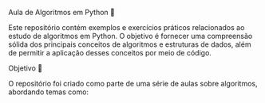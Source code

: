 Aula de Algoritmos em Python :snake:

Este repositório contém exemplos e exercícios práticos relacionados ao estudo de algoritmos em Python. O objetivo é fornecer uma compreensão sólida dos principais conceitos de algoritmos e estruturas de dados, além de permitir a aplicação desses conceitos por meio de código.

Objetivo :dart:

O repositório foi criado como parte de uma série de aulas sobre algoritmos, abordando temas como:
